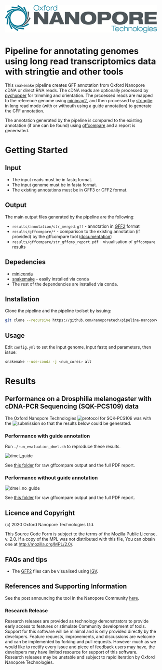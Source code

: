 ![ONT_logo](/ONT_logo.png)
-----------------------------

Pipeline for annotating genomes using long read transcriptomics data with stringtie and other tools
===================================================================================================

This `snakemake` pipeline creates GFF annotation from Oxford Nanopore cDNA or direct RNA reads.
The cDNA reads are optionally processed by [pychopper](https://github.com/nanoporetech/pychopper) for trimming and orientation. The prcoessed reads are mapped to the reference genome using [minimap2](https://github.com/lh3/minimap2), and then processed by [stringtie](http://ccb.jhu.edu/software/stringtie) in long read mode (with or withouth using a guide annotation) to generate the GFF annotation.

The annotation generated by the pipeline is compared to the existing annotation (if one can be found) using [gffcompare](http://ccb.jhu.edu/software/stringtie/gffcompare.shtml) and a report is genereated.

Getting Started
===============

## Input

- The input reads must be in fastq format. 
- The input genome must be in fasta format.
- The existing annotations must be in GFF3 or GFF2 format.

## Output

The main output files generated by the pipeline are the following:

- `results/annotation/str_merged.gff` - annotation in [GFF2](http://gmod.org/wiki/GFF2) format
- `results/gffcompare/*` - comparison to the existing annotation (if provided) by the gffcompare tool ([documentation](https://ccb.jhu.edu/software/stringtie/gffcompare.shtml))
- `results/gffcompare/str_gffcmp_report.pdf` - visualisation of `gffcompare` results

## Depedencies

- [miniconda](https://conda.io/miniconda.html)
- [snakemake](http://snakemake.readthedocs.io/en/latest/) - easily installed via conda
- The rest of the dependencies are installed via conda.

## Installation

Clone the pipeline and the pipeline toolset by issuing:

```bash
git clone --recursive https://github.com/nanoporetech/pipeline-nanopore-ref-isoforms.git
```

## Usage

Edit `config.yml` to set the input genome, input fastq and parameters, then issue:

```bash
snakemake --use-conda -j <num_cores> all
```

Results
=======

## Performance on a Drosphilia melanogaster with cDNA-PCR Sequencing (SQK-PCS109) data

The Oxford Nanopore Technologies ![protocol for SQK-PCS109](https://community.nanoporetech.com/protocols/cdna-pcr-sequencing_sqk-pcs109) was with the ![submission](https://www.ebi.ac.uk/ena/data/view/SAMEA6066416) so that the results below could be generated.

### Performance with guide annotation

Run `./run_evaluation_dmel.sh` to reproduce these results.

![dmel_guide](https://raw.githubusercontent.com/nanoporetech/pipeline-nanopore-ref-isoforms/master/evaluation/results/dmel/guide/str_gffcmp_report_f.png)

See [this folder](https://github.com/nanoporetech/pipeline-nanopore-ref-isoforms/tree/master/evaluation/results/dmel/guide) for raw gffcompare output and the full PDF report.

### Performance without guide annotation

![dmel_no_guide](https://raw.githubusercontent.com/nanoporetech/pipeline-nanopore-ref-isoforms/master/evaluation/results/dmel/no_guide/str_gffcmp_report_f.png)

See [this folder](https://github.com/nanoporetech/pipeline-nanopore-ref-isoforms/tree/master/evaluation/results/dmel/no_guide) for raw gffcompare output and the full PDF report.

## Licence and Copyright

(c) 2020 Oxford Nanopore Technologies Ltd.

This Source Code Form is subject to the terms of the Mozilla Public License, v. 2.0. If a copy of the MPL was not distributed with this
file, You can obtain one at http://mozilla.org/MPL/2.0/.

## FAQs and tips

- The [GFF2](https://www.ensembl.org/info/website/upload/gff.html) files can be visualised using [IGV](http://software.broadinstitute.org/software/igv).

## References and Supporting Information

See the post announcing the tool in the Nanopore Community [here](https://community.nanoporetech.com/posts/new-transcriptomics-analys).

### Research Release

Research releases are provided as technology demonstrators to provide early access to features or stimulate Community development of tools. Support for this software will be minimal and is only provided directly by the developers. Feature requests, improvements, and discussions are welcome and can be implemented by forking and pull requests. However much as we would like to rectify every issue and piece of feedback users may have, the developers may have limited resource for support of this software. Research releases may be unstable and subject to rapid iteration by Oxford Nanopore Technologies.
